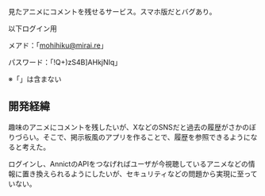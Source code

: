 見たアニメにコメントを残せるサービス。スマホ版だとバグあり。

以下ログイン用

メアド：「mohihiku@mirai.re」

パスワード：「!Q+)zS4B]AHkjNIq」

※「」は含まない

## 開発経緯

趣味のアニメにコメントを残したいが、XなどのSNSだと過去の履歴がさかのぼりづらい。そこで、掲示板風のアプリを作ることで、履歴を参照できるようになると考えた。

ログインし、AnnictのAPIをつなげればユーザが今視聴しているアニメなどの情報に置き換えられるようにしたいが、セキュリティなどの問題から実現に至っていない。
